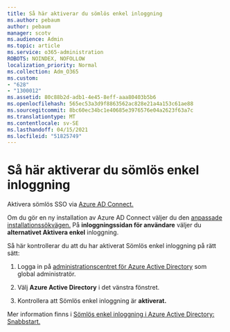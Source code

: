 ```yaml
---
title: Så här aktiverar du sömlös enkel inloggning
ms.author: pebaum
author: pebaum
manager: scotv
ms.audience: Admin
ms.topic: article
ms.service: o365-administration
ROBOTS: NOINDEX, NOFOLLOW
localization_priority: Normal
ms.collection: Adm_O365
ms.custom:
- "628"
- "1300012"
ms.assetid: 80c88b2d-adb1-4e45-8eff-aaa80403b5b6
ms.openlocfilehash: 565ec53a3d9f8863562ac828e21a4a153c61ae88
ms.sourcegitcommit: 8bc60ec34bc1e40685e3976576e04a2623f63a7c
ms.translationtype: MT
ms.contentlocale: sv-SE
ms.lasthandoff: 04/15/2021
ms.locfileid: "51825749"
---
```

# <a name="how-to-enable-seamless-sso"></a>Så här aktiverar du sömlös enkel inloggning

Aktivera sömlös SSO via [Azure AD Connect.](https://docs.microsoft.com/azure/active-directory/connect/active-directory-aadconnect)
  
Om du gör en ny installation av Azure AD Connect väljer du den [anpassade installationssökvägen.](https://docs.microsoft.com/azure/active-directory/connect/active-directory-aadconnect-get-started-custom) På **inloggningssidan för användare** väljer du **alternativet Aktivera enkel** inloggning.
  
Så här kontrollerar du att du har aktiverat Sömlös enkel inloggning på rätt sätt:
  
1. Logga in på [administrationscentret för Azure Active Directory](https://aad.portal.azure.com) som global administratör.

2. Välj **Azure Active Directory** i det vänstra fönstret.

3. Kontrollera att Sömlös enkel inloggning är **aktiverat.**

Mer information finns i [Sömlös enkel inloggning i Azure Active Directory: Snabbstart.](https://docs.microsoft.com/azure/active-directory/connect/active-directory-aadconnect-sso-quick-start)
  